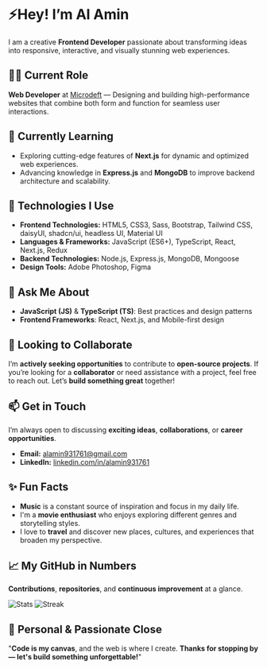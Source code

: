 # ⚡Hey! I’m Al Amin
 I am a creative **Frontend Developer** passionate about transforming ideas into responsive, interactive, and visually stunning web experiences.

## 🧑‍💻 Current Role
**Web Developer** at [Microdeft](https://microdeft.com) — Designing and building high-performance websites that combine both form and function for seamless user interactions.

## 🌱 Currently Learning
- Exploring cutting-edge features of **Next.js** for dynamic and optimized web experiences.
- Advancing knowledge in **Express.js** and **MongoDB** to improve backend architecture and scalability.

## 🧰 Technologies I Use
- **Frontend Technologies:** HTML5, CSS3, Sass, Bootstrap, Tailwind CSS, daisyUI, shadcn/ui, headless UI, Material UI
- **Languages & Frameworks:** JavaScript (ES6+), TypeScript, React, Next.js, Redux
- **Backend Technologies:** Node.js, Express.js, MongoDB, Mongoose
- **Design Tools:** Adobe Photoshop, Figma

## 💬 Ask Me About
- **JavaScript (JS)** & **TypeScript (TS)**: Best practices and design patterns
- **Frontend Frameworks**: React, Next.js, and Mobile-first design

## 🤝 Looking to Collaborate
I’m **actively seeking opportunities** to contribute to **open-source projects**. If you’re looking for a **collaborator** or need assistance with a project, feel free to reach out. Let’s **build something great** together!

## 📫 Get in Touch
I’m always open to discussing **exciting ideas**, **collaborations**, or **career opportunities**.
- **Email:** [alamin931761@gmail.com](mailto:alamin931761@gmail.com)
- **LinkedIn:** [linkedin.com/in/alamin931761](https://www.linkedin.com/in/alamin931761)

## ✨ Fun Facts
- **Music** is a constant source of inspiration and focus in my daily life.  
- I'm a **movie enthusiast** who enjoys exploring different genres and storytelling styles.  
- I love to **travel** and discover new places, cultures, and experiences that broaden my perspective.

## 📈 My GitHub in Numbers
**Contributions**, **repositories**, and **continuous improvement** at a glance.

![Stats](https://github-readme-stats.vercel.app/api?username=alamin931761&theme=dark&show_icons=true&count_private=true)
![Streak](https://github-readme-streak-stats.herokuapp.com/?user=alamin931761&theme=dark)

## 🌟 **Personal & Passionate Close**  
"**Code is my canvas**, and the web is where I create. **Thanks for stopping by — let's build something unforgettable!**"
